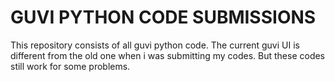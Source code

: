 # GUVI PYTHON CODE SUBMISSIONS
This repository consists of all guvi python code.
The current guvi UI is different from the old one when i was submitting my codes. 
But these codes still work for some problems.


